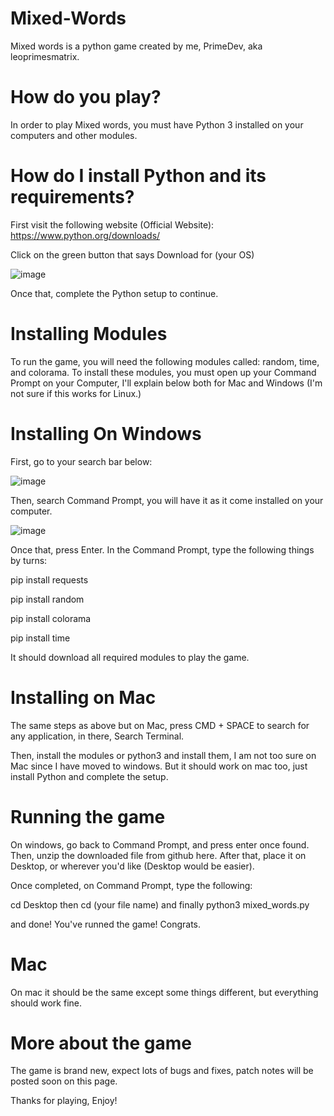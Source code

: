 # Mixed-Words
Mixed words is a python game created by me, PrimeDev, aka leoprimesmatrix.

# How do you play?
In order to play Mixed words, you must have Python 3 installed on your computers and other modules.

# How do I install Python and its requirements?
First visit the following website (Official Website): https://www.python.org/downloads/

Click on the green button that says Download for (your OS)


![image](https://user-images.githubusercontent.com/77511167/223901242-0a2bacd3-48cb-475b-9be3-18d1e44bd96c.png)

Once that, complete the Python setup to continue.

# Installing Modules
To run the game, you will need the following modules called: random, time, and colorama. To install these modules, you must open up your Command Prompt on your Computer, I'll explain below both for Mac and Windows (I'm not sure if this works for Linux.)

# Installing On Windows
First, go to your search bar below:

![image](https://user-images.githubusercontent.com/77511167/223901805-8763a8ae-3674-4477-adc8-9a08560b9540.png)

Then, search Command Prompt, you will have it as it come installed on your computer.

![image](https://user-images.githubusercontent.com/77511167/223901878-a6b7b9a7-b095-49e1-8c3d-c6a29f3a3026.png)

Once that, press Enter. In the Command Prompt, type the following things by turns:

pip install requests

pip install random

pip install colorama

pip install time

It should download all required modules to play the game.

# Installing on Mac

The same steps as above but on Mac, press CMD + SPACE to search for any application, in there, Search Terminal.

Then, install the modules or python3 and install them, I am not too sure on Mac since I have moved to windows. But it should work on mac too, just install Python and complete the setup.

# Running the game

On windows, go back to Command Prompt, and press enter once found. Then, unzip the downloaded file from github here. After that, place it on Desktop, or wherever you'd like (Desktop would be easier).

Once completed, on Command Prompt, type the following:

cd Desktop
then
cd (your file name)
and finally
python3 mixed_words.py

and done! You've runned the game! Congrats.

# Mac

On mac it should be the same except some things different, but everything should work fine.

# More about the game
The game is brand new, expect lots of bugs and fixes, patch notes will be posted soon on this page.

Thanks for playing, Enjoy!
